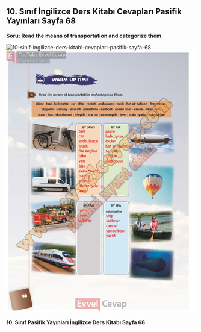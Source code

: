 ## 10. Sınıf İngilizce Ders Kitabı Cevapları Pasifik Yayınları Sayfa 68

**Soru: Read the means of transportation and categorize them.**

![10-sinif-ingilizce-ders-kitabi-cevaplari-pasifik-sayfa-68]()![10-sinif-ingilizce-ders-kitabi-cevaplari-pasifik-sayfa-68](./image1.webp)

**10. Sınıf Pasifik Yayınları İngilizce Ders Kitabı Sayfa 68**